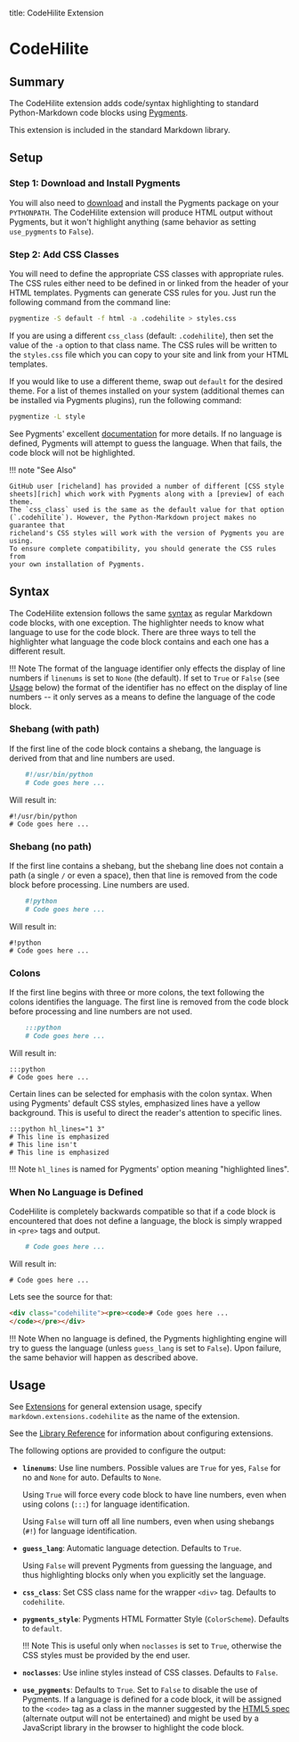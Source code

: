 title: CodeHilite Extension

# CodeHilite

## Summary

The CodeHilite extension adds code/syntax highlighting to standard
Python-Markdown code blocks using [Pygments][].

[Pygments]: http://pygments.org/

This extension is included in the standard Markdown library.

## Setup

### Step 1: Download and Install Pygments

You will also need to [download][dl] and install the Pygments package on your
`PYTHONPATH`. The CodeHilite extension will produce HTML output without
Pygments, but it won't highlight anything (same behavior as setting
`use_pygments` to `False`).

[dl]: http://pygments.org/download/

### Step 2: Add CSS Classes

You will need to define the appropriate CSS classes with appropriate rules.
The CSS rules either need to be defined in or linked from the header of your
HTML templates. Pygments can generate CSS rules for you. Just run the following
command from the command line:

```bash
pygmentize -S default -f html -a .codehilite > styles.css
```

If you are using a different `css_class` (default: `.codehilite`), then
set the value of the `-a` option to that class name. The CSS rules will be
written to the `styles.css` file which you can copy to your site and link from
your HTML templates.

If you would like to use a different theme, swap out `default` for the desired
theme. For a list of themes installed on your system (additional themes can be
installed via Pygments plugins), run the following command:

```bash
pygmentize -L style
```

See Pygments' excellent [documentation] for more details. If no language is
defined, Pygments will attempt to guess the language. When that fails, the code
block will not be highlighted.

!!! note "See Also"

    GitHub user [richeland] has provided a number of different [CSS style
    sheets][rich] which work with Pygments along with a [preview] of each theme.
    The `css_class` used is the same as the default value for that option
    (`.codehilite`). However, the Python-Markdown project makes no guarantee that
    richeland's CSS styles will work with the version of Pygments you are using.
    To ensure complete compatibility, you should generate the CSS rules from
    your own installation of Pygments.

[richeland]: https://github.com/richleland
[rich]: https://github.com/richleland/pygments-css
[preview]: http://richleland.github.io/pygments-css/
[documentation]: http://pygments.org/docs/

## Syntax

The CodeHilite extension follows the same [syntax][] as regular Markdown code
blocks, with one exception. The highlighter needs to know what language to use for
the code block. There are three ways to tell the highlighter what language the
code block contains and each one has a different result.

!!! Note
    The format of the language identifier only effects the display of line numbers
    if `linenums` is set to `None` (the default). If set to `True` or `False`
    (see [Usage](#usage) below) the format of the identifier has no effect on the
    display of line numbers -- it only serves as a means to define the language
    of the code block.

[syntax]: http://daringfireball.net/projects/markdown/syntax#precode

### Shebang (with path)

If the first line of the code block contains a shebang, the language is derived
from that and line numbers are used.

```md
    #!/usr/bin/python
    # Code goes here ...
```

Will result in:

    #!/usr/bin/python
    # Code goes here ...

### Shebang (no path)

If the first line contains a shebang, but the shebang line does not contain a
path (a single `/` or even a space), then that line is removed from the code
block before processing. Line numbers are used.

```md
    #!python
    # Code goes here ...
```

Will result in:

    #!python
    # Code goes here ...

### Colons

If the first line begins with three or more colons, the text following the
colons identifies the language. The first line is removed from the code block
before processing and line numbers are not used.

```md
    :::python
    # Code goes here ...
```

Will result in:

    :::python
    # Code goes here ...

Certain lines can be selected for emphasis with the colon syntax. When
using Pygments' default CSS styles, emphasized lines have a yellow background.
This is useful to direct the reader's attention to specific lines.

    :::python hl_lines="1 3"
    # This line is emphasized
    # This line isn't
    # This line is emphasized

!!! Note
    `hl_lines` is named for Pygments' option meaning "highlighted lines".

### When No Language is Defined

CodeHilite is completely backwards compatible so that if a code block is
encountered that does not define a language, the block is simply wrapped in
`<pre>` tags and output.

```md
    # Code goes here ...
```

Will result in:

    # Code goes here ...

Lets see the source for that:

```html
<div class="codehilite"><pre><code># Code goes here ...
</code></pre></div>
```

!!! Note
    When no language is defined, the Pygments highlighting engine will try to guess
    the language (unless `guess_lang` is set to `False`). Upon failure, the same
    behavior will happen as described above.

## Usage

See [Extensions](index.md) for general extension usage, specify
`markdown.extensions.codehilite` as the name of the extension.

See the [Library Reference](../reference.md#extensions) for information about
configuring extensions.

The following options are provided to configure the output:

* **`linenums`**:
    Use line numbers. Possible values are `True` for yes, `False` for no and
    `None` for auto. Defaults to `None`.

    Using `True` will force every code block to have line numbers, even when
    using colons (`:::`) for language identification.

    Using `False` will turn off all line numbers, even when using shebangs
    (`#!`) for language identification.

* **`guess_lang`**:
    Automatic language detection. Defaults to `True`.

    Using `False` will prevent Pygments from guessing the language, and thus
    highlighting blocks only when you explicitly set the language.

* **`css_class`**:
    Set CSS class name for the wrapper `<div>` tag. Defaults to
    `codehilite`.

* **`pygments_style`**:
    Pygments HTML Formatter Style (`ColorScheme`). Defaults to `default`.

    !!! Note
        This is useful only when `noclasses` is set to `True`, otherwise the
        CSS styles must be provided by the end user.

* **`noclasses`**:
    Use inline styles instead of CSS classes. Defaults to `False`.

* **`use_pygments`**:
    Defaults to `True`. Set to `False` to disable the use of Pygments.
    If a language is defined for a code block, it will be assigned to the
    `<code>` tag as a class in the manner suggested by the [HTML5 spec][spec]
    (alternate output will not be entertained) and might be used by a JavaScript
    library in the browser to highlight the code block.

[spec]: http://www.w3.org/TR/html5/text-level-semantics.html#the-code-element
